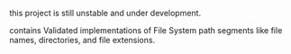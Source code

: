 ﻿this project is still unstable and under development.

contains Validated implementations of File System path segments like file names, directories, and file extensions. 
 
